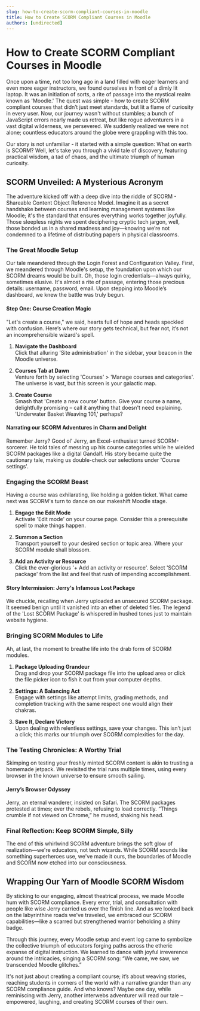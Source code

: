 ```yaml
---
slug: how-to-create-scorm-compliant-courses-in-moodle
title: How to Create SCORM Compliant Courses in Moodle
authors: [undirected]
---
```



# How to Create SCORM Compliant Courses in Moodle

Once upon a time, not too long ago in a land filled with eager learners and even more eager instructors, we found ourselves in front of a dimly lit laptop. It was an initiation of sorts, a rite of passage into the mystical realm known as 'Moodle.' The quest was simple - how to create SCORM compliant courses that didn’t just meet standards, but lit a flame of curiosity in every user. Now, our journey wasn't without stumbles; a bunch of JavaScript errors nearly made us retreat, but like rogue adventurers in a vast digital wilderness, we persevered. We suddenly realized we were not alone; countless educators around the globe were grappling with this too. 

Our story is not unfamiliar - it started with a simple question: What on earth is SCORM? Well, let's take you through a vivid tale of discovery, featuring practical wisdom, a tad of chaos, and the ultimate triumph of human curiosity.

## SCORM Unveiled: A Mysterious Acronym

The adventure kicked off with a deep dive into the riddle of SCORM - Shareable Content Object Reference Model. Imagine it as a secret handshake between courses and learning management systems like Moodle; it's the standard that ensures everything works together joyfully. Those sleepless nights we spent deciphering cryptic tech jargon, well, those bonded us in a shared madness and joy—knowing we’re not condemned to a lifetime of distributing papers in physical classrooms.

### The Great Moodle Setup

Our tale meandered through the Login Forest and Configuration Valley. First, we meandered through Moodle's setup, the foundation upon which our SCORM dreams would be built. Oh, those login credentials—always quirky, sometimes elusive. It's almost a rite of passage, entering those precious details: username, password, email. Upon stepping into Moodle’s dashboard, we knew the battle was truly begun.

#### Step One: Course Creation Magic

"Let's create a course," we said, hearts full of hope and heads speckled with confusion. Here’s where our story gets technical, but fear not, it’s not an incomprehensible wizard's spell.

1. **Navigate the Dashboard**  
  Click that alluring 'Site administration' in the sidebar, your beacon in the Moodle universe.
  
2. **Courses Tab at Dawn**  
   Venture forth by selecting 'Courses' > 'Manage courses and categories'. The universe is vast, but this screen is your galactic map.
   
3. **Create Course**  
  Smash that 'Create a new course' button. Give your course a name, delightfully promising – call it anything that doesn't need explaining. 'Underwater Basket Weaving 101,' perhaps?

#### Narrating our SCORM Adventures in Charm and Delight

Remember Jerry? Good ol’ Jerry, an Excel-enthusiast turned SCORM-sorcerer. He told tales of messing up his course categories while he wielded SCORM packages like a digital Gandalf. His story became quite the cautionary tale, making us double-check our selections under 'Course settings'. 

### Engaging the SCORM Beast

Having a course was exhilarating, like holding a golden ticket. What came next was SCORM's turn to dance on our makeshift Moodle stage.

1. **Engage the Edit Mode**  
   Activate 'Edit mode' on your course page. Consider this a prerequisite spell to make things happen.
   
2. **Summon a Section**  
   Transport yourself to your desired section or topic area. Where your SCORM module shall blossom.
   
3. **Add an Activity or Resource**  
   Click the ever-glorious '+ Add an activity or resource'. Select 'SCORM package' from the list and feel that rush of impending accomplishment.

#### Story Intermission: Jerry's Infamous Lost Package

We chuckle, recalling when Jerry uploaded an unsecured SCORM package. It seemed benign until it vanished into an ether of deleted files. The legend of the 'Lost SCORM Package' is whispered in hushed tones just to maintain website hygiene.

### Bringing SCORM Modules to Life

Ah, at last, the moment to breathe life into the drab form of SCORM modules.

1. **Package Uploading Grandeur**  
   Drag and drop your SCORM package file into the upload area or click the file picker icon to fish it out from your computer depths.
   
2. **Settings: A Balancing Act**  
   Engage with settings like attempt limits, grading methods, and completion tracking with the same respect one would align their chakras.
   
3. **Save It, Declare Victory**  
   Upon dealing with relentless settings, save your changes. This isn’t just a click; this marks our triumph over SCORM complexities for the day.

### The Testing Chronicles: A Worthy Trial

Skimping on testing your freshly minted SCORM content is akin to trusting a homemade jetpack. We revisited the trial runs multiple times, using every browser in the known universe to ensure smooth sailing.

#### Jerry’s Browser Odyssey

Jerry, an eternal wanderer, insisted on Safari. The SCORM packages protested at times; ever the rebels, refusing to load correctly. “Things crumble if not viewed on Chrome,” he mused, shaking his head.

### Final Reflection: Keep SCORM Simple, Silly

The end of this whirlwind SCORM adventure brings the soft glow of realization—we're educators, not tech wizards. While SCORM sounds like something superheroes use, we've made it ours, the boundaries of Moodle and SCORM now etched into our consciousness.

## Wrapping Our Yarn of Moodle SCORM Wisdom

By sticking to our engaging, almost theatrical process, we made Moodle hum with SCORM compliance. Every error, trial, and consultation with people like wise Jerry carried us over the finish line. And as we looked back on the labyrinthine roads we've traveled, we embraced our SCORM capabilities—like a scarred but strengthened warrior beholding a shiny badge.

Through this journey, every Moodle setup and event log came to symbolize the collective triumph of educators forging paths across the etheric expanse of digital instruction. We learned to dance with joyful irreverence around the intricacies, singing a SCORM song: “We came, we saw, we transcended Moodle glitches.”

It's not just about creating a compliant course; it’s about weaving stories, reaching students in corners of the world with a narrative grander than any SCORM compliance guide. And who knows? Maybe one day, while reminiscing with Jerry, another interwebs adventurer will read our tale – empowered, laughing, and creating SCORM courses of their own.